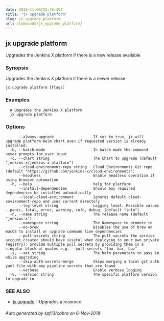 ```yaml
---
date: 2018-11-06T22:48:39Z
title: "jx upgrade platform"
slug: jx_upgrade_platform
url: /commands/jx_upgrade_platform/
---
```

## jx upgrade platform

Upgrades the Jenkins X platform if there is a new release available

### Synopsis

Upgrades the Jenkins X platform if there is a newer release

```
jx upgrade platform [flags]
```

### Examples

```
  # Upgrades the Jenkins X platform
  jx upgrade platform
```

### Options

```
      --always-upgrade                  If set to true, jx will upgrade platform Helm chart even if requested version is already installed.
  -b, --batch-mode                      In batch mode the command never prompts for user input
  -c, --chart string                    The Chart to upgrade (default "jenkins-x/jenkins-x-platform")
      --cloud-environment-repo string   Cloud Environments Git repo (default "https://github.com/jenkins-x/cloud-environments")
      --headless                        Enable headless operation if using browser automation
  -h, --help                            help for platform
      --install-dependencies            Should any required dependencies be installed automatically
      --local-cloud-environment         Ignores default cloud-environment-repo and uses current directory 
      --log-level string                Logging level. Possible values - panic, fatal, error, warning, info, debug. (default "info")
  -n, --name string                     The release name (default "jenkins-x")
      --namespace string                The Namespace to promote to
      --no-brew                         Disables the use of brew on macOS to install or upgrade command line dependencies
      --pull-secrets string             The pull secrets the service account created should have (useful when deploying to your own private registry): provide multiple pull secrets by providing them in a singular block of quotes e.g. --pull-secrets "foo, bar, baz"
  -s, --set string                      The helm parameters to pass in while upgrading
      --skip-auth-secrets-merge         Skips merging a local git auth yaml file with any pipeline secrets that are found
      --verbose                         Enable verbose logging
  -v, --version string                  The specific platform version to upgrade to
```

### SEE ALSO

* [jx upgrade](/commands/jx_upgrade/)	 - Upgrades a resource

###### Auto generated by spf13/cobra on 6-Nov-2018
